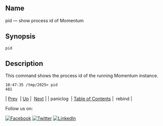 <a name="console_commands.pid"></a>
## Name

pid — show process id of Momentum

## Synopsis

`pid`

<a name="idp13842752"></a>
## Description

This command shows the process id of the running Momentum instance.

```
10:47:35 /tmp/2025> pid
481
```

| [Prev](console_commands.paniclog.php)  | [Up](console.cmds.ref.php) |  [Next](console_commands.rebind.php) |
| paniclog  | [Table of Contents](index.php) |  rebind |

Follow us on:

[![Facebook](https://support.messagesystems.com/images/icon-facebook.png)](http://www.facebook.com/messagesystems) [![Twitter](https://support.messagesystems.com/images/icon-twitter.png)](http://twitter.com/#!/MessageSystems) [![LinkedIn](https://support.messagesystems.com/images/icon-linkedin.png)](http://www.linkedin.com/company/message-systems)